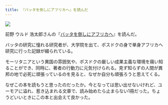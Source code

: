 ```yaml
---
title: 『バッタを倒しにアフリカへ』を読んだ
---
```


![](https://images-fe.ssl-images-amazon.com/images/I/51ScdPFm7LL.jpg)

前野 ウルド 浩太郎さんの『[バッタを倒しにアフリカへ](https://www.amazon.co.jp/dp/B072FGTM65)』を読んだ。

バッタの研究に憧れる研究者が、大学院を出て、ポスドクの身で単身アフリカへ研究に行った記録が綴られている。

モーリタニアという異国の雰囲気や、ポスドクの厳しい成果主義な環境を窺い知ることができ、同時に、著者の行動力に元気付けられる。見ず知らずの人間が異邦の地で必死に頑張っているのを見ると、なぜか自分も頑張ろうと思えてくる。

なぜこの本を読もうと思ったのだったか。今となっては思い出せないけれど、ユーモアに溢れ、惹き込まれる文章で、読み始めたら止まらない1冊だった。ちょうどいいときにこの本と出会えて良かった。
